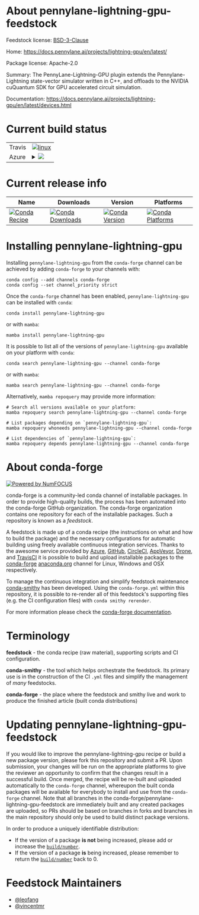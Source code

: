 About pennylane-lightning-gpu-feedstock
=======================================

Feedstock license: [BSD-3-Clause](https://github.com/conda-forge/pennylane-lightning-gpu-feedstock/blob/main/LICENSE.txt)

Home: https://docs.pennylane.ai/projects/lightning-gpu/en/latest/

Package license: Apache-2.0

Summary: The PennyLane-Lightning-GPU plugin extends the Pennylane-Lightning state-vector simulator written in C++, and offloads to the NVIDIA cuQuantum SDK for GPU accelerated circuit simulation.

Documentation: https://docs.pennylane.ai/projects/lightning-gpu/en/latest/devices.html

Current build status
====================


<table><tr>
    <td>Travis</td>
    <td>
      <a href="https://app.travis-ci.com/conda-forge/pennylane-lightning-gpu-feedstock">
        <img alt="linux" src="https://img.shields.io/travis/com/conda-forge/pennylane-lightning-gpu-feedstock/main.svg?label=Linux">
      </a>
    </td>
  </tr>
    
  <tr>
    <td>Azure</td>
    <td>
      <details>
        <summary>
          <a href="https://dev.azure.com/conda-forge/feedstock-builds/_build/latest?definitionId=19043&branchName=main">
            <img src="https://dev.azure.com/conda-forge/feedstock-builds/_apis/build/status/pennylane-lightning-gpu-feedstock?branchName=main">
          </a>
        </summary>
        <table>
          <thead><tr><th>Variant</th><th>Status</th></tr></thead>
          <tbody><tr>
              <td>linux_64_c_compiler_version12cuda_compilerNonecuda_compiler_versionNonecxx_compiler_version12python3.10.____cpython</td>
              <td>
                <a href="https://dev.azure.com/conda-forge/feedstock-builds/_build/latest?definitionId=19043&branchName=main">
                  <img src="https://dev.azure.com/conda-forge/feedstock-builds/_apis/build/status/pennylane-lightning-gpu-feedstock?branchName=main&jobName=linux&configuration=linux%20linux_64_c_compiler_version12cuda_compilerNonecuda_compiler_versionNonecxx_compiler_version12python3.10.____cpython" alt="variant">
                </a>
              </td>
            </tr><tr>
              <td>linux_64_c_compiler_version12cuda_compilerNonecuda_compiler_versionNonecxx_compiler_version12python3.11.____cpython</td>
              <td>
                <a href="https://dev.azure.com/conda-forge/feedstock-builds/_build/latest?definitionId=19043&branchName=main">
                  <img src="https://dev.azure.com/conda-forge/feedstock-builds/_apis/build/status/pennylane-lightning-gpu-feedstock?branchName=main&jobName=linux&configuration=linux%20linux_64_c_compiler_version12cuda_compilerNonecuda_compiler_versionNonecxx_compiler_version12python3.11.____cpython" alt="variant">
                </a>
              </td>
            </tr><tr>
              <td>linux_64_c_compiler_version12cuda_compilerNonecuda_compiler_versionNonecxx_compiler_version12python3.9.____cpython</td>
              <td>
                <a href="https://dev.azure.com/conda-forge/feedstock-builds/_build/latest?definitionId=19043&branchName=main">
                  <img src="https://dev.azure.com/conda-forge/feedstock-builds/_apis/build/status/pennylane-lightning-gpu-feedstock?branchName=main&jobName=linux&configuration=linux%20linux_64_c_compiler_version12cuda_compilerNonecuda_compiler_versionNonecxx_compiler_version12python3.9.____cpython" alt="variant">
                </a>
              </td>
            </tr><tr>
              <td>linux_64_c_compiler_version12cuda_compilercuda-nvcccuda_compiler_version12.0cxx_compiler_version12python3.10.____cpython</td>
              <td>
                <a href="https://dev.azure.com/conda-forge/feedstock-builds/_build/latest?definitionId=19043&branchName=main">
                  <img src="https://dev.azure.com/conda-forge/feedstock-builds/_apis/build/status/pennylane-lightning-gpu-feedstock?branchName=main&jobName=linux&configuration=linux%20linux_64_c_compiler_version12cuda_compilercuda-nvcccuda_compiler_version12.0cxx_compiler_version12python3.10.____cpython" alt="variant">
                </a>
              </td>
            </tr><tr>
              <td>linux_64_c_compiler_version12cuda_compilercuda-nvcccuda_compiler_version12.0cxx_compiler_version12python3.11.____cpython</td>
              <td>
                <a href="https://dev.azure.com/conda-forge/feedstock-builds/_build/latest?definitionId=19043&branchName=main">
                  <img src="https://dev.azure.com/conda-forge/feedstock-builds/_apis/build/status/pennylane-lightning-gpu-feedstock?branchName=main&jobName=linux&configuration=linux%20linux_64_c_compiler_version12cuda_compilercuda-nvcccuda_compiler_version12.0cxx_compiler_version12python3.11.____cpython" alt="variant">
                </a>
              </td>
            </tr><tr>
              <td>linux_64_c_compiler_version12cuda_compilercuda-nvcccuda_compiler_version12.0cxx_compiler_version12python3.9.____cpython</td>
              <td>
                <a href="https://dev.azure.com/conda-forge/feedstock-builds/_build/latest?definitionId=19043&branchName=main">
                  <img src="https://dev.azure.com/conda-forge/feedstock-builds/_apis/build/status/pennylane-lightning-gpu-feedstock?branchName=main&jobName=linux&configuration=linux%20linux_64_c_compiler_version12cuda_compilercuda-nvcccuda_compiler_version12.0cxx_compiler_version12python3.9.____cpython" alt="variant">
                </a>
              </td>
            </tr><tr>
              <td>linux_aarch64_c_compiler_version12cuda_compilerNonecuda_compiler_versionNonecxx_compiler_version12python3.10.____cpython</td>
              <td>
                <a href="https://dev.azure.com/conda-forge/feedstock-builds/_build/latest?definitionId=19043&branchName=main">
                  <img src="https://dev.azure.com/conda-forge/feedstock-builds/_apis/build/status/pennylane-lightning-gpu-feedstock?branchName=main&jobName=linux&configuration=linux%20linux_aarch64_c_compiler_version12cuda_compilerNonecuda_compiler_versionNonecxx_compiler_version12python3.10.____cpython" alt="variant">
                </a>
              </td>
            </tr><tr>
              <td>linux_aarch64_c_compiler_version12cuda_compilerNonecuda_compiler_versionNonecxx_compiler_version12python3.11.____cpython</td>
              <td>
                <a href="https://dev.azure.com/conda-forge/feedstock-builds/_build/latest?definitionId=19043&branchName=main">
                  <img src="https://dev.azure.com/conda-forge/feedstock-builds/_apis/build/status/pennylane-lightning-gpu-feedstock?branchName=main&jobName=linux&configuration=linux%20linux_aarch64_c_compiler_version12cuda_compilerNonecuda_compiler_versionNonecxx_compiler_version12python3.11.____cpython" alt="variant">
                </a>
              </td>
            </tr><tr>
              <td>linux_aarch64_c_compiler_version12cuda_compilerNonecuda_compiler_versionNonecxx_compiler_version12python3.9.____cpython</td>
              <td>
                <a href="https://dev.azure.com/conda-forge/feedstock-builds/_build/latest?definitionId=19043&branchName=main">
                  <img src="https://dev.azure.com/conda-forge/feedstock-builds/_apis/build/status/pennylane-lightning-gpu-feedstock?branchName=main&jobName=linux&configuration=linux%20linux_aarch64_c_compiler_version12cuda_compilerNonecuda_compiler_versionNonecxx_compiler_version12python3.9.____cpython" alt="variant">
                </a>
              </td>
            </tr><tr>
              <td>linux_aarch64_c_compiler_version12cuda_compilercuda-nvcccuda_compiler_version12.0cxx_compiler_version12python3.10.____cpython</td>
              <td>
                <a href="https://dev.azure.com/conda-forge/feedstock-builds/_build/latest?definitionId=19043&branchName=main">
                  <img src="https://dev.azure.com/conda-forge/feedstock-builds/_apis/build/status/pennylane-lightning-gpu-feedstock?branchName=main&jobName=linux&configuration=linux%20linux_aarch64_c_compiler_version12cuda_compilercuda-nvcccuda_compiler_version12.0cxx_compiler_version12python3.10.____cpython" alt="variant">
                </a>
              </td>
            </tr><tr>
              <td>linux_aarch64_c_compiler_version12cuda_compilercuda-nvcccuda_compiler_version12.0cxx_compiler_version12python3.11.____cpython</td>
              <td>
                <a href="https://dev.azure.com/conda-forge/feedstock-builds/_build/latest?definitionId=19043&branchName=main">
                  <img src="https://dev.azure.com/conda-forge/feedstock-builds/_apis/build/status/pennylane-lightning-gpu-feedstock?branchName=main&jobName=linux&configuration=linux%20linux_aarch64_c_compiler_version12cuda_compilercuda-nvcccuda_compiler_version12.0cxx_compiler_version12python3.11.____cpython" alt="variant">
                </a>
              </td>
            </tr><tr>
              <td>linux_aarch64_c_compiler_version12cuda_compilercuda-nvcccuda_compiler_version12.0cxx_compiler_version12python3.9.____cpython</td>
              <td>
                <a href="https://dev.azure.com/conda-forge/feedstock-builds/_build/latest?definitionId=19043&branchName=main">
                  <img src="https://dev.azure.com/conda-forge/feedstock-builds/_apis/build/status/pennylane-lightning-gpu-feedstock?branchName=main&jobName=linux&configuration=linux%20linux_aarch64_c_compiler_version12cuda_compilercuda-nvcccuda_compiler_version12.0cxx_compiler_version12python3.9.____cpython" alt="variant">
                </a>
              </td>
            </tr><tr>
              <td>linux_ppc64le_c_compiler_version12cuda_compilerNonecuda_compiler_versionNonecxx_compiler_version12python3.10.____cpython</td>
              <td>
                <a href="https://dev.azure.com/conda-forge/feedstock-builds/_build/latest?definitionId=19043&branchName=main">
                  <img src="https://dev.azure.com/conda-forge/feedstock-builds/_apis/build/status/pennylane-lightning-gpu-feedstock?branchName=main&jobName=linux&configuration=linux%20linux_ppc64le_c_compiler_version12cuda_compilerNonecuda_compiler_versionNonecxx_compiler_version12python3.10.____cpython" alt="variant">
                </a>
              </td>
            </tr><tr>
              <td>linux_ppc64le_c_compiler_version12cuda_compilerNonecuda_compiler_versionNonecxx_compiler_version12python3.11.____cpython</td>
              <td>
                <a href="https://dev.azure.com/conda-forge/feedstock-builds/_build/latest?definitionId=19043&branchName=main">
                  <img src="https://dev.azure.com/conda-forge/feedstock-builds/_apis/build/status/pennylane-lightning-gpu-feedstock?branchName=main&jobName=linux&configuration=linux%20linux_ppc64le_c_compiler_version12cuda_compilerNonecuda_compiler_versionNonecxx_compiler_version12python3.11.____cpython" alt="variant">
                </a>
              </td>
            </tr><tr>
              <td>linux_ppc64le_c_compiler_version12cuda_compilerNonecuda_compiler_versionNonecxx_compiler_version12python3.9.____cpython</td>
              <td>
                <a href="https://dev.azure.com/conda-forge/feedstock-builds/_build/latest?definitionId=19043&branchName=main">
                  <img src="https://dev.azure.com/conda-forge/feedstock-builds/_apis/build/status/pennylane-lightning-gpu-feedstock?branchName=main&jobName=linux&configuration=linux%20linux_ppc64le_c_compiler_version12cuda_compilerNonecuda_compiler_versionNonecxx_compiler_version12python3.9.____cpython" alt="variant">
                </a>
              </td>
            </tr><tr>
              <td>linux_ppc64le_c_compiler_version12cuda_compilercuda-nvcccuda_compiler_version12.0cxx_compiler_version12python3.10.____cpython</td>
              <td>
                <a href="https://dev.azure.com/conda-forge/feedstock-builds/_build/latest?definitionId=19043&branchName=main">
                  <img src="https://dev.azure.com/conda-forge/feedstock-builds/_apis/build/status/pennylane-lightning-gpu-feedstock?branchName=main&jobName=linux&configuration=linux%20linux_ppc64le_c_compiler_version12cuda_compilercuda-nvcccuda_compiler_version12.0cxx_compiler_version12python3.10.____cpython" alt="variant">
                </a>
              </td>
            </tr><tr>
              <td>linux_ppc64le_c_compiler_version12cuda_compilercuda-nvcccuda_compiler_version12.0cxx_compiler_version12python3.11.____cpython</td>
              <td>
                <a href="https://dev.azure.com/conda-forge/feedstock-builds/_build/latest?definitionId=19043&branchName=main">
                  <img src="https://dev.azure.com/conda-forge/feedstock-builds/_apis/build/status/pennylane-lightning-gpu-feedstock?branchName=main&jobName=linux&configuration=linux%20linux_ppc64le_c_compiler_version12cuda_compilercuda-nvcccuda_compiler_version12.0cxx_compiler_version12python3.11.____cpython" alt="variant">
                </a>
              </td>
            </tr><tr>
              <td>linux_ppc64le_c_compiler_version12cuda_compilercuda-nvcccuda_compiler_version12.0cxx_compiler_version12python3.9.____cpython</td>
              <td>
                <a href="https://dev.azure.com/conda-forge/feedstock-builds/_build/latest?definitionId=19043&branchName=main">
                  <img src="https://dev.azure.com/conda-forge/feedstock-builds/_apis/build/status/pennylane-lightning-gpu-feedstock?branchName=main&jobName=linux&configuration=linux%20linux_ppc64le_c_compiler_version12cuda_compilercuda-nvcccuda_compiler_version12.0cxx_compiler_version12python3.9.____cpython" alt="variant">
                </a>
              </td>
            </tr>
          </tbody>
        </table>
      </details>
    </td>
  </tr>
</table>

Current release info
====================

| Name | Downloads | Version | Platforms |
| --- | --- | --- | --- |
| [![Conda Recipe](https://img.shields.io/badge/recipe-pennylane--lightning--gpu-green.svg)](https://anaconda.org/conda-forge/pennylane-lightning-gpu) | [![Conda Downloads](https://img.shields.io/conda/dn/conda-forge/pennylane-lightning-gpu.svg)](https://anaconda.org/conda-forge/pennylane-lightning-gpu) | [![Conda Version](https://img.shields.io/conda/vn/conda-forge/pennylane-lightning-gpu.svg)](https://anaconda.org/conda-forge/pennylane-lightning-gpu) | [![Conda Platforms](https://img.shields.io/conda/pn/conda-forge/pennylane-lightning-gpu.svg)](https://anaconda.org/conda-forge/pennylane-lightning-gpu) |

Installing pennylane-lightning-gpu
==================================

Installing `pennylane-lightning-gpu` from the `conda-forge` channel can be achieved by adding `conda-forge` to your channels with:

```
conda config --add channels conda-forge
conda config --set channel_priority strict
```

Once the `conda-forge` channel has been enabled, `pennylane-lightning-gpu` can be installed with `conda`:

```
conda install pennylane-lightning-gpu
```

or with `mamba`:

```
mamba install pennylane-lightning-gpu
```

It is possible to list all of the versions of `pennylane-lightning-gpu` available on your platform with `conda`:

```
conda search pennylane-lightning-gpu --channel conda-forge
```

or with `mamba`:

```
mamba search pennylane-lightning-gpu --channel conda-forge
```

Alternatively, `mamba repoquery` may provide more information:

```
# Search all versions available on your platform:
mamba repoquery search pennylane-lightning-gpu --channel conda-forge

# List packages depending on `pennylane-lightning-gpu`:
mamba repoquery whoneeds pennylane-lightning-gpu --channel conda-forge

# List dependencies of `pennylane-lightning-gpu`:
mamba repoquery depends pennylane-lightning-gpu --channel conda-forge
```


About conda-forge
=================

[![Powered by
NumFOCUS](https://img.shields.io/badge/powered%20by-NumFOCUS-orange.svg?style=flat&colorA=E1523D&colorB=007D8A)](https://numfocus.org)

conda-forge is a community-led conda channel of installable packages.
In order to provide high-quality builds, the process has been automated into the
conda-forge GitHub organization. The conda-forge organization contains one repository
for each of the installable packages. Such a repository is known as a *feedstock*.

A feedstock is made up of a conda recipe (the instructions on what and how to build
the package) and the necessary configurations for automatic building using freely
available continuous integration services. Thanks to the awesome service provided by
[Azure](https://azure.microsoft.com/en-us/services/devops/), [GitHub](https://github.com/),
[CircleCI](https://circleci.com/), [AppVeyor](https://www.appveyor.com/),
[Drone](https://cloud.drone.io/welcome), and [TravisCI](https://travis-ci.com/)
it is possible to build and upload installable packages to the
[conda-forge](https://anaconda.org/conda-forge) [anaconda.org](https://anaconda.org/)
channel for Linux, Windows and OSX respectively.

To manage the continuous integration and simplify feedstock maintenance
[conda-smithy](https://github.com/conda-forge/conda-smithy) has been developed.
Using the ``conda-forge.yml`` within this repository, it is possible to re-render all of
this feedstock's supporting files (e.g. the CI configuration files) with ``conda smithy rerender``.

For more information please check the [conda-forge documentation](https://conda-forge.org/docs/).

Terminology
===========

**feedstock** - the conda recipe (raw material), supporting scripts and CI configuration.

**conda-smithy** - the tool which helps orchestrate the feedstock.
                   Its primary use is in the construction of the CI ``.yml`` files
                   and simplify the management of *many* feedstocks.

**conda-forge** - the place where the feedstock and smithy live and work to
                  produce the finished article (built conda distributions)


Updating pennylane-lightning-gpu-feedstock
==========================================

If you would like to improve the pennylane-lightning-gpu recipe or build a new
package version, please fork this repository and submit a PR. Upon submission,
your changes will be run on the appropriate platforms to give the reviewer an
opportunity to confirm that the changes result in a successful build. Once
merged, the recipe will be re-built and uploaded automatically to the
`conda-forge` channel, whereupon the built conda packages will be available for
everybody to install and use from the `conda-forge` channel.
Note that all branches in the conda-forge/pennylane-lightning-gpu-feedstock are
immediately built and any created packages are uploaded, so PRs should be based
on branches in forks and branches in the main repository should only be used to
build distinct package versions.

In order to produce a uniquely identifiable distribution:
 * If the version of a package **is not** being increased, please add or increase
   the [``build/number``](https://docs.conda.io/projects/conda-build/en/latest/resources/define-metadata.html#build-number-and-string).
 * If the version of a package **is** being increased, please remember to return
   the [``build/number``](https://docs.conda.io/projects/conda-build/en/latest/resources/define-metadata.html#build-number-and-string)
   back to 0.

Feedstock Maintainers
=====================

* [@leofang](https://github.com/leofang/)
* [@vincentmr](https://github.com/vincentmr/)

